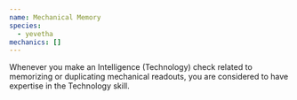 ```yaml
---
name: Mechanical Memory
species:
  - yevetha
mechanics: []
---
```

Whenever you make an Intelligence (Technology) check related to memorizing or duplicating mechanical readouts, you are considered to have expertise in the Technology skill.
